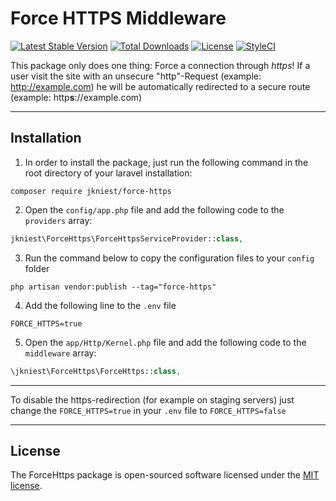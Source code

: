 # Force HTTPS Middleware

[![Latest Stable Version](https://poser.pugx.org/jkniest/force-https/v/stable)](https://packagist.org/packages/jkniest/force-https) [![Total Downloads](https://poser.pugx.org/jkniest/force-https/downloads)](https://packagist.org/packages/jkniest/force-https) [![License](https://poser.pugx.org/jkniest/force-https/license)](https://packagist.org/packages/jkniest/force-https) [![StyleCI](https://styleci.io/repos/80290317/shield?branch=master&style=flat)](https://styleci.io/repos/80290317) 


This package only does one thing: Force a connection through _https_! If a user visit the site with an unsecure "http"-Request (example: http://example.com) he will be automatically redirected to a secure route (example: http**s**://example.com)

---

## Installation

1) In order to install the package, just run the following command in the root directory of your laravel installation:

```shell
composer require jkniest/force-https
```

2) Open the `config/app.php` file and add the following code to the `providers` array:

```php
jkniest\ForceHttps\ForceHttpsServiceProvider::class,
```

3) Run the command below to copy the configuration files to your `config` folder

```shell
php artisan vendor:publish --tag="force-https"
```

4) Add the following line to the `.env` file

```
FORCE_HTTPS=true
```

5) Open the `app/Http/Kernel.php` file and add the following code to the `middleware` array:

```php
\jkniest\ForceHttps\ForceHttps::class,
```

---

To disable the https-redirection (for example on staging servers) just change the `FORCE_HTTPS=true` in your `.env` file to `FORCE_HTTPS=false`

---

## License

The ForceHttps package is open-sourced software licensed under the [MIT license](https://opensource.org/licenses/MIT).
